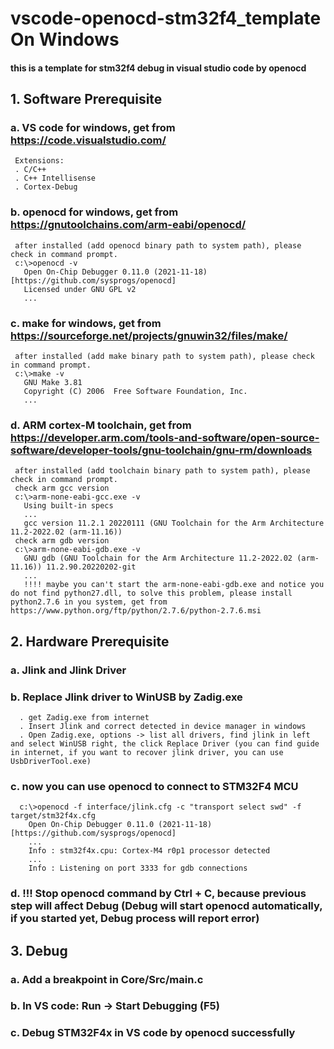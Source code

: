 # vscode-openocd-stm32f4_template On Windows
#### this is a template for stm32f4 debug in visual studio code by openocd
## 1. Software Prerequisite
   ### a. VS code for windows, get from https://code.visualstudio.com/
     Extensions:
     . C/C++
     . C++ Intellisense
     . Cortex-Debug
   ### b. openocd for windows, get from https://gnutoolchains.com/arm-eabi/openocd/
     after installed (add openocd binary path to system path), please check in command prompt.
     c:\>openocd -v
       Open On-Chip Debugger 0.11.0 (2021-11-18) [https://github.com/sysprogs/openocd]
       Licensed under GNU GPL v2
       ...
   ### c. make for windows, get from https://sourceforge.net/projects/gnuwin32/files/make/
     after installed (add make binary path to system path), please check in command prompt.
     c:\>make -v
       GNU Make 3.81
       Copyright (C) 2006  Free Software Foundation, Inc.
       ...
   ### d. ARM cortex-M toolchain, get from https://developer.arm.com/tools-and-software/open-source-software/developer-tools/gnu-toolchain/gnu-rm/downloads
     after installed (add toolchain binary path to system path), please check in command prompt.
     check arm gcc version
     c:\>arm-none-eabi-gcc.exe -v
       Using built-in specs
       ...
       gcc version 11.2.1 20220111 (GNU Toolchain for the Arm Architecture 11.2-2022.02 (arm-11.16))
     check arm gdb version
     c:\>arm-none-eabi-gdb.exe -v
       GNU gdb (GNU Toolchain for the Arm Architecture 11.2-2022.02 (arm-11.16)) 11.2.90.20220202-git
       ...
       !!!! maybe you can't start the arm-none-eabi-gdb.exe and notice you do not find python27.dll, to solve this problem, please install python2.7.6 in you system, get from https://www.python.org/ftp/python/2.7.6/python-2.7.6.msi
## 2. Hardware Prerequisite
   ### a. Jlink and Jlink Driver
   ### b. Replace Jlink driver to WinUSB by Zadig.exe
      . get Zadig.exe from internet
      . Insert Jlink and correct detected in device manager in windows
      . Open Zadig.exe, options -> list all drivers, find jlink in left and select WinUSB right, the click Replace Driver (you can find guide in internet, if you want to recover jlink driver, you can use UsbDriverTool.exe)
   ### c. now you can use openocd to connect to STM32F4 MCU
      c:\>openocd -f interface/jlink.cfg -c "transport select swd" -f target/stm32f4x.cfg
        Open On-Chip Debugger 0.11.0 (2021-11-18) [https://github.com/sysprogs/openocd]
        ...
        Info : stm32f4x.cpu: Cortex-M4 r0p1 processor detected
        ...
        Info : Listening on port 3333 for gdb connections
   ### d. !!! Stop openocd command by Ctrl + C, because previous step will affect Debug (Debug will start openocd automatically, if you started yet, Debug process will report error)
## 3. Debug
   ### a. Add a breakpoint in Core/Src/main.c
   ### b. In VS code: Run -> Start Debugging (F5)
   ### c. Debug STM32F4x in VS code by openocd successfully

